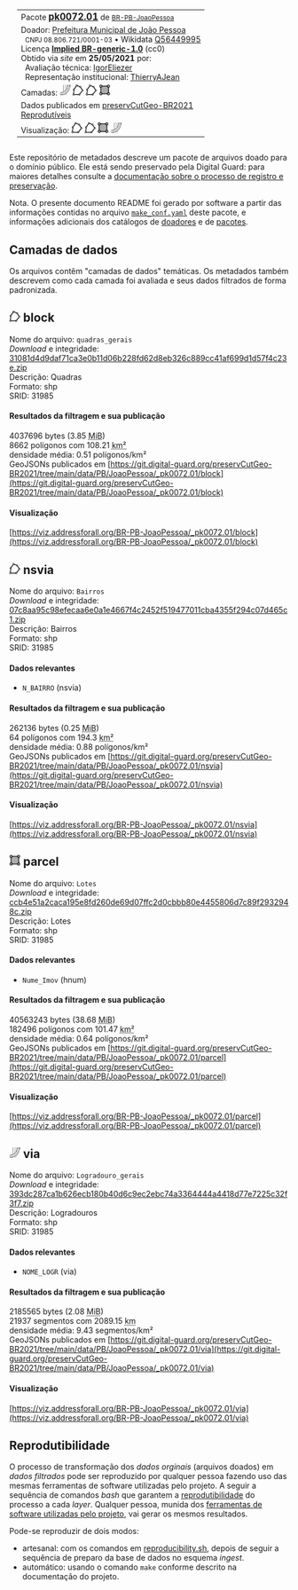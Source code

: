 <aside>
<table align="right" style="padding: 1em">
<tr><td>Pacote <a target="_git" title="link canônico para o git deste pacote" href="https://git.digital-guard.org/preserv-BR/blob/main/data/PB/JoaoPessoa/_pk0072.01"><big><b>pk0072.01</b></big></a> de <small><a target="_afacodes" title="Jurisdição" href="https://afa.codes/BR-PB-JoaoPessoa">BR-PB-JoaoPessoa</a></small>
</td></tr>
<tr><td>
Doador: <a rel="external" target="_doador" href="https://www.joaopessoa.pb.gov.br/">Prefeitura Municipal de João Pessoa</a>
<br/>&nbsp; <small>CNPJ 08.806.721/0001-03</small> • Wikidata <a rel="external" target="_doador" title="link descritor Wikidata do doador" href="https://www.wikidata.org/wiki/Q56449995">Q56449995</a></small><br/>
Licença <a rel="external" target="_doador" href="https://git.digital-guard.org/licenses/blob/master/reports/implied-br-generic-v1.md"><b>Implied BR-generic-1.0</b></a> (cc0)<br/>
Obtido via <i>site</i> em <b>25/05/2021</b> por:
<br/>&nbsp; Avaliação técnica: <a rel="external" target="_gitPerson" title="usuário Git" href="https://github.com/IgorEliezer">IgorEliezer</a>
<br/>&nbsp; Representação institucional: <a rel="external" target="_gitPerson" title="usuário Git" href="https://github.com/ThierryAJean">ThierryAJean</a><br/>
</td></tr>
<tr><td>Camadas: <a title="via" href="#-via"><img src="https://raw.githubusercontent.com/digital-guard/preserv/main/docs/assets/layerIcon-via.png" alt="via" width="20"/></a> <a title="block" href="#-block"><img src="https://raw.githubusercontent.com/digital-guard/preserv/main/docs/assets/layerIcon-block.png" alt="block" width="20"/></a> <a title="nsvia" href="#-nsvia"><img src="https://raw.githubusercontent.com/digital-guard/preserv/main/docs/assets/layerIcon-nsvia.png" alt="nsvia" width="20"/></a> <a title="parcel" href="#-parcel"><img src="https://raw.githubusercontent.com/digital-guard/preserv/main/docs/assets/layerIcon-parcel.png" alt="parcel" width="20"/></a> </td></tr>
<tr><td>Dados publicados em <a href="https://git.digital-guard.org/preservCutGeo-BR2021/tree/main/data/PB/JoaoPessoa/_pk0072.01">preservCutGeo-BR2021</a><br/><a href="#reprodutibilidade">Reprodutíveis</a></td></tr>
<tr><td>Visualização: <a title="block" href="https://viz.addressforall.org/BR-PB-JoaoPessoa/_pk0072.01/block"><img src="https://raw.githubusercontent.com/digital-guard/preserv/main/docs/assets/layerIcon-block.png" alt="block" width="20"/></a> <a title="nsvia" href="https://viz.addressforall.org/BR-PB-JoaoPessoa/_pk0072.01/nsvia"><img src="https://raw.githubusercontent.com/digital-guard/preserv/main/docs/assets/layerIcon-nsvia.png" alt="nsvia" width="20"/></a> <a title="parcel" href="https://viz.addressforall.org/BR-PB-JoaoPessoa/_pk0072.01/parcel"><img src="https://raw.githubusercontent.com/digital-guard/preserv/main/docs/assets/layerIcon-parcel.png" alt="parcel" width="20"/></a> <a title="via" href="https://viz.addressforall.org/BR-PB-JoaoPessoa/_pk0072.01/via"><img src="https://raw.githubusercontent.com/digital-guard/preserv/main/docs/assets/layerIcon-via.png" alt="via" width="20"/></a> </td></tr>
</table>
</aside>

<section>

Este repositório de metadados descreve um pacote de arquivos doado para o domínio público. Ele está sendo preservado pela Digital Guard: para maiores detalhes consulte a [documentação sobre o processo de registro e preservação](https://wiki.addressforall.org/doc/Documentação_Digital-guard).

Nota. O presente documento README foi gerado por software a partir das informações contidas no arquivo [`make_conf.yaml`](https://git.digital-guard.org/preserv-BR/blob/main/data/PB/JoaoPessoa/_pk0072.01/make_conf.yaml) deste pacote, e informações adicionais dos catálogos de [doadores](https://git.digital-guard.org/preserv-BR/blob/main/data/donor.csv) e de [pacotes](https://git.digital-guard.org/preserv-BR/blob/main/data/donatedPack.csv).

# Camadas de dados

Os arquivos contêm "camadas de dados" temáticas. Os metadados também descrevem como cada camada foi avaliada e seus dados filtrados de forma padronizada.

## <img src="https://raw.githubusercontent.com/digital-guard/preserv/main/docs/assets/layerIcon-block.png" alt="block" width="20"/> block

Nome do arquivo: `quadras_gerais`<br/>*Download* e integridade: [31081d4d9daf71ca3e0b11d06b228fd62d8eb326c889cc41af699d1d57f4c23e.zip](http://dl.digital-guard.org/31081d4d9daf71ca3e0b11d06b228fd62d8eb326c889cc41af699d1d57f4c23e.zip)<br/>Descrição: Quadras<br/>Formato: shp<br/>SRID: 31985

#### Resultados da filtragem e sua publicação
4037696 bytes (3.85 <abbr title="mebibyte">MiB</abbr>)<br/>8662 polígonos com 108.21 <abbr title="quilômetros quadrados">km²</abbr><br/>densidade média: 0.51 polígonos/km²<br/>GeoJSONs publicados em [https://git.digital-guard.org/preservCutGeo-BR2021/tree/main/data/PB/JoaoPessoa/_pk0072.01/block](https://git.digital-guard.org/preservCutGeo-BR2021/tree/main/data/PB/JoaoPessoa/_pk0072.01/block)

#### Visualização
[https://viz.addressforall.org/BR-PB-JoaoPessoa/_pk0072.01/block](https://viz.addressforall.org/BR-PB-JoaoPessoa/_pk0072.01/block)
## <img src="https://raw.githubusercontent.com/digital-guard/preserv/main/docs/assets/layerIcon-nsvia.png" alt="nsvia" width="20"/> nsvia

Nome do arquivo: `Bairros`<br/>*Download* e integridade: [07c8aa95c98efecaa6e0a1e4667f4c2452f519477011cba4355f294c07d465c1.zip](http://dl.digital-guard.org/07c8aa95c98efecaa6e0a1e4667f4c2452f519477011cba4355f294c07d465c1.zip)<br/>Descrição: Bairros<br/>Formato: shp<br/>SRID: 31985

#### Dados relevantes
* `N_BAIRRO` (nsvia)

#### Resultados da filtragem e sua publicação
262136 bytes (0.25 <abbr title="mebibyte">MiB</abbr>)<br/>64 polígonos com 194.3 <abbr title="quilômetros quadrados">km²</abbr><br/>densidade média: 0.88 polígonos/km²<br/>GeoJSONs publicados em [https://git.digital-guard.org/preservCutGeo-BR2021/tree/main/data/PB/JoaoPessoa/_pk0072.01/nsvia](https://git.digital-guard.org/preservCutGeo-BR2021/tree/main/data/PB/JoaoPessoa/_pk0072.01/nsvia)

#### Visualização
[https://viz.addressforall.org/BR-PB-JoaoPessoa/_pk0072.01/nsvia](https://viz.addressforall.org/BR-PB-JoaoPessoa/_pk0072.01/nsvia)
## <img src="https://raw.githubusercontent.com/digital-guard/preserv/main/docs/assets/layerIcon-parcel.png" alt="parcel" width="20"/> parcel

Nome do arquivo: `Lotes`<br/>*Download* e integridade: [ccb4e51a2caca195e8fd260de69d07ffc2d0cbbb80e4455806d7c89f2932948c.zip](http://dl.digital-guard.org/ccb4e51a2caca195e8fd260de69d07ffc2d0cbbb80e4455806d7c89f2932948c.zip)<br/>Descrição: Lotes<br/>Formato: shp<br/>SRID: 31985

#### Dados relevantes
* `Nume_Imov` (hnum)

#### Resultados da filtragem e sua publicação
40563243 bytes (38.68 <abbr title="mebibyte">MiB</abbr>)<br/>182496 polígonos com 101.47 <abbr title="quilômetros quadrados">km²</abbr><br/>densidade média: 0.64 polígonos/km²<br/>GeoJSONs publicados em [https://git.digital-guard.org/preservCutGeo-BR2021/tree/main/data/PB/JoaoPessoa/_pk0072.01/parcel](https://git.digital-guard.org/preservCutGeo-BR2021/tree/main/data/PB/JoaoPessoa/_pk0072.01/parcel)

#### Visualização
[https://viz.addressforall.org/BR-PB-JoaoPessoa/_pk0072.01/parcel](https://viz.addressforall.org/BR-PB-JoaoPessoa/_pk0072.01/parcel)
## <img src="https://raw.githubusercontent.com/digital-guard/preserv/main/docs/assets/layerIcon-via.png" alt="via" width="20"/> via

Nome do arquivo: `Logradouro_gerais`<br/>*Download* e integridade: [393dc287ca1b626ecb180b40d6c9ec2ebc74a3364444a4418d77e7225c32f3f7.zip](http://dl.digital-guard.org/393dc287ca1b626ecb180b40d6c9ec2ebc74a3364444a4418d77e7225c32f3f7.zip)<br/>Descrição: Logradouros<br/>Formato: shp<br/>SRID: 31985

#### Dados relevantes
* `NOME_LOGR` (via)

#### Resultados da filtragem e sua publicação
2185565 bytes (2.08 <abbr title="mebibyte">MiB</abbr>)<br/>21937 segmentos com 2089.15 <abbr title="quilômetros">km</abbr><br/>densidade média: 9.43 segmentos/km²<br/>GeoJSONs publicados em [https://git.digital-guard.org/preservCutGeo-BR2021/tree/main/data/PB/JoaoPessoa/_pk0072.01/via](https://git.digital-guard.org/preservCutGeo-BR2021/tree/main/data/PB/JoaoPessoa/_pk0072.01/via)

#### Visualização
[https://viz.addressforall.org/BR-PB-JoaoPessoa/_pk0072.01/via](https://viz.addressforall.org/BR-PB-JoaoPessoa/_pk0072.01/via)

</section>
<section>

# Reprodutibilidade

O processo de transformação dos *dados orginais* (arquivos doados) em *dados filtrados* pode ser reproduzido por qualquer pessoa fazendo uso das mesmas ferramentas de software utilizadas pelo projeto. A seguir a sequência de comandos *bash* que garantem a [reprodutibilidade](https://en.wikipedia.org/wiki/Reproducibility) do processo a cada *layer*. Qualquer pessoa, munida dos [ferramentas de software utilizadas pelo projeto](https://git.AddressForAll.org/suporte/blob/master/docs/pt/infra.md#ambientes-e-ferramentas-de-uso-geral), vai gerar os mesmos resultados.

Pode-se reproduzir de dois modos:
* artesanal: com os comandos em [reproducibility.sh](https://git.digital-guard.org/preserv-BR/blob/main/data/PB/JoaoPessoa/_pk0072.01/reproducibility.sh), depois de seguir a sequência de preparo da base de dados no esquema *ingest*.
* automático: usando o comando `make` conforme descrito na documentação do projeto.

</section>

